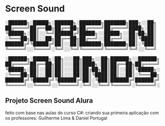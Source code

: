 # Screen Sound


░██████╗░█████╗░██████╗░███████╗███████╗███╗░░██╗
██╔════╝██╔══██╗██╔══██╗██╔════╝██╔════╝████╗░██║
╚█████╗░██║░░╚═╝██████╔╝█████╗░░█████╗░░██╔██╗██║
░╚═══██╗██║░░██╗██╔══██╗██╔══╝░░██╔══╝░░██║╚████║
██████╔╝╚█████╔╝██║░░██║███████╗███████╗██║░╚███║
╚═════╝░░╚════╝░╚═╝░░╚═╝╚══════╝╚══════╝╚═╝░░╚══╝


░██████╗░█████╗░██╗░░░██╗███╗░░██╗██████╗░░██████╗
██╔════╝██╔══██╗██║░░░██║████╗░██║██╔══██╗██╔════╝
╚█████╗░██║░░██║██║░░░██║██╔██╗██║██║░░██║╚█████╗░
░╚═══██╗██║░░██║██║░░░██║██║╚████║██║░░██║░╚═══██╗
██████╔╝╚█████╔╝╚██████╔╝██║░╚███║██████╔╝██████╔╝
╚═════╝░░╚════╝░░╚═════╝░╚═╝░░╚══╝╚═════╝░╚═════╝░


## Projeto Screen Sound Alura
feito com base nas aulas do curso C#: criando sua primeira aplicação com os professores:
Guilherme Lima & Daniel Portugal
